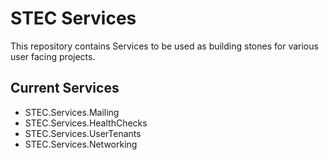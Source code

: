 # STEC Services

This repository contains Services to be used as building stones for various user facing projects.

## Current Services

- STEC.Services.Mailing
- STEC.Services.HealthChecks
- STEC.Services.UserTenants
- STEC.Services.Networking
